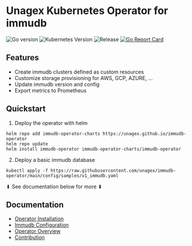 # Unagex Kubernetes Operator for immudb

![Go version](https://img.shields.io/github/go-mod/go-version/unagex/immudb-operator)
![Kubernetes Version](https://img.shields.io/badge/Kubernetes-1.18%2B-green.svg)
![Release](https://img.shields.io/github/v/release/unagex/immudb-operator)
[![Go Report Card](https://goreportcard.com/badge/github.com/unagex/immudb-operator)](https://goreportcard.com/report/github.com/unagex/immudb-operator)

## Features

- Create immudb clusters defined as custom resources
- Customize storage provisioning for AWS, GCP, AZURE, ...
- Update immudb version and config
- Export metrics to Prometheus

## Quickstart
1. Deploy the operator with helm
```
helm repo add immudb-operator-charts https://unagex.github.io/immudb-operator
helm repo update
helm install immudb-operator immudb-operator-charts/immudb-operator
```
2. Deploy a basic immudb database
```
kubectl apply -f https://raw.githubusercontent.com/unagex/immudb-operator/main/config/samples/v1_immudb.yaml
```
⬇ See documentation below for more ⬇

## Documentation

* [Operator Installation](./docs/installation.md)
* [Immudb Configuration](./docs/configuration.md)
* [Operator Overview](./docs/overview.md)
* [Contribution](./docs/contribution.md)